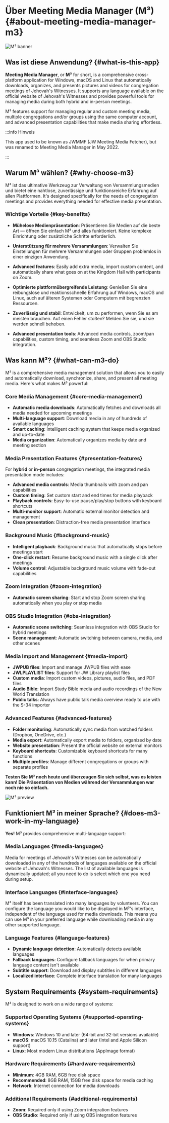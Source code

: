 # Über Meeting Media Manager (M³) {#about-meeting-media-manager-m3}

![M³ banner](./../assets/m3-banner.png)

## Was ist diese Anwendung? {#what-is-this-app}

**Meeting Media Manager**, or **M³** for short, is a comprehensive cross-platform application for Windows, macOS and Linux that automatically downloads, organizes, and presents pictures and videos for congregation meetings of Jehovah's Witnesses. It supports any language available on the official website of Jehovah's Witnesses and provides powerful tools for managing media during both hybrid and in-person meetings.

M³ features support for managing regular and custom meeting media, multiple congregations and/or groups using the same computer account, and advanced presentation capabilities that make media sharing effortless.

:::info Hinweis

This app used to be known as JWMMF (JW Meeting Media Fetcher), but was renamed to Meeting Media Manager in May 2022.

:::

## Warum M³ wählen? {#why-choose-m3}

M³ ist das ultimative Werkzeug zur Verwaltung von Versammlungsmedien und bietet eine nahtlose, zuverlässige und funktionsreiche Erfahrung auf allen Plattformen. It's designed specifically for the needs of congregation meetings and provides everything needed for effective media presentation.

### Wichtige Vorteile {#key-benefits}

- **Mühelose Medienpräsentation**: Präsentieren Sie Medien auf die beste Art — öffnen Sie einfach M³ und alles funktioniert. Keine komplexe Einrichtung oder zusätzliche Schritte erforderlich.

- **Unterstützung für mehrere Versammlungen**: Verwalten Sie Einstellungen für mehrere Versammlungen oder Gruppen problemlos in einer einzigen Anwendung.

- **Advanced features**: Easily add extra media, import custom content, and automatically share what goes on at the Kingdom Hall with participants on Zoom.

- **Optimierte plattformübergreifende Leistung**: Genießen Sie eine reibungslose und reaktionsschnelle Erfahrung auf Windows, macOS und Linux, auch auf älteren Systemen oder Computern mit begrenzten Ressourcen.

- **Zuverlässig und stabil**: Entwickelt, um zu performen, wenn Sie es am meisten brauchen. Auf einen Fehler stoßen? Melden Sie sie, und sie werden schnell behoben.

- **Advanced presentation tools**: Advanced media controls, zoom/pan capabilities, custom timing, and seamless Zoom and OBS Studio integration.

## Was kann M³? {#what-can-m3-do}

M³ is a comprehensive media management solution that allows you to easily and automatically download, synchronize, share, and present all meeting media. Here's what makes M³ powerful:

### Core Media Management {#core-media-management}

- **Automatic media downloads**: Automatically fetches and downloads all media needed for upcoming meetings
- **Multi-language support**: Download media in any of hundreds of available languages
- **Smart caching**: Intelligent caching system that keeps media organized and up-to-date
- **Media organization**: Automatically organizes media by date and meeting section

### Media Presentation Features {#presentation-features}

For **hybrid** or **in-person** congregation meetings, the integrated media presentation mode includes:

- **Advanced media controls**: Media thumbnails with zoom and pan capabilities
- **Custom timing**: Set custom start and end times for media playback
- **Playback controls**: Easy-to-use pause/play/stop buttons with keyboard shortcuts
- **Multi-monitor support**: Automatic external monitor detection and management
- **Clean presentation**: Distraction-free media presentation interface

### Background Music {#background-music}

- **Intelligent playback**: Background music that automatically stops before meetings start
- **One-click restart**: Resume background music with a single click after meetings
- **Volume control**: Adjustable background music volume with fade-out capabilities

### Zoom Integration {#zoom-integration}

- **Automatic screen sharing**: Start and stop Zoom screen sharing automatically when you play or stop media

### OBS Studio Integration {#obs-integration}

- **Automatic scene switching**: Seamless integration with OBS Studio for hybrid meetings
- **Scene management**: Automatic switching between camera, media, and other scenes

### Media Import and Management {#media-import}

- **JWPUB files**: Import and manage JWPUB files with ease
- **JWLPLAYLIST files**: Support for JW Library playlist files
- **Custom media**: Import custom videos, pictures, audio files, and PDF files
- **Audio Bible**: Import Study Bible media and audio recordings of the New World Translation
- **Public talks**: Always have public talk media overview ready to use with the S-34 importer

### Advanced Features {#advanced-features}

- **Folder monitoring**: Automatically sync media from watched folders (Dropbox, OneDrive, etc.)
- **Media export**: Automatically export media to folders, organized by date
- **Website presentation**: Present the official website on external monitors
- **Keyboard shortcuts**: Customizable keyboard shortcuts for many functions
- **Multiple profiles**: Manage different congregations or groups with separate profiles

**Testen Sie M³ noch heute und überzeugen Sie sich selbst, was es leisten kann! Die Präsentation von Medien während der Versammlungen war noch nie so einfach.**

![M³ preview](./../assets/m3-preview.png)

## Funktioniert M³ in meiner Sprache? {#does-m3-work-in-my-language}

**Yes!** M³ provides comprehensive multi-language support:

### Media Languages {#media-languages}

Media for meetings of Jehovah's Witnesses can be automatically downloaded in any of the hundreds of languages available on the official website of Jehovah's Witnesses. The list of available languages is dynamically updated; all you need to do is select which one you need during setup.

### Interface Languages {#interface-languages}

M³ itself has been translated into many languages by volunteers. You can configure the language you would like to be displayed in M³'s interface, independent of the language used for media downloads. This means you can use M³ in your preferred language while downloading media in any other supported language.

### Language Features {#language-features}

- **Dynamic language detection**: Automatically detects available languages
- **Fallback languages**: Configure fallback languages for when primary language content isn't available
- **Subtitle support**: Download and display subtitles in different languages
- **Localized interface**: Complete interface translation for many languages

## System Requirements {#system-requirements}

M³ is designed to work on a wide range of systems:

### Supported Operating Systems {#supported-operating-systems}

- **Windows**: Windows 10 and later (64-bit and 32-bit versions available)
- **macOS**: macOS 10.15 (Catalina) and later (Intel and Apple Silicon support)
- **Linux**: Most modern Linux distributions (AppImage format)

### Hardware Requirements {#hardware-requirements}

- **Minimum**: 4GB RAM, 6GB free disk space
- **Recommended**: 8GB RAM, 15GB free disk space for media caching
- **Network**: Internet connection for media downloads

### Additional Requirements {#additional-requirements}

- **Zoom**: Required only if using Zoom integration features
- **OBS Studio**: Required only if using OBS integration features

